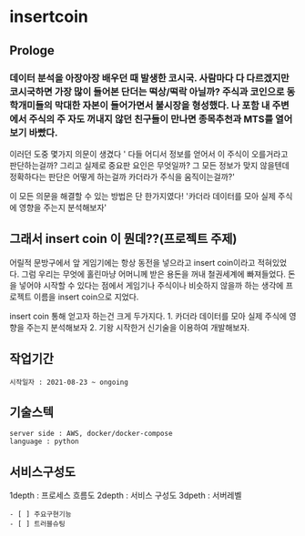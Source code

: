 # insertcoin

## Prologe
### 데이터 분석을 아장아장 배우던 때 발생한 코시국. 사람마다 다 다르겠지만 코시국하면 가장 많이 들어본 단더는 떡상/떡락 아닐까? 주식과 코인으로 동학개미들의 막대한 자본이 들어가면서 불시장을 형성했다. 나 포함 내 주변에서 주식의 주 자도 꺼내지 않던 친구들이 만나면 종목추천과 MTS를 열어보기 바빴다. 
 이러던 도중 몇가지 의문이 생겼다
 ' 다들 어디서 정보를 얻어서 이 주식이 오를거라고 판단하는걸까? 
 그리고 실제로 중요판 요인은 무엇일까?
 그 모든 정보가 맞지 않을텐데 정확하다는 판단은 어떻게 하는걸까
 카더라가 주식을 움직이는걸까?' 
 
 이 모든 의문을 해결할 수 있는 방법은 단 한가지였다!
  '카더라 데이터를 모아 실제 주식에 영향을 주는지 분석해보자'
 
## 그래서 insert coin 이 뭔데??(프로젝트 주제)
 어릴적 문방구에서 앞 게임기에는 항상 동전을 넣으라고 insert coin이라고 적혀있었다. 
 그럼 우리는 무엇에 홀린마냥 어머니께 받은 용돈을 꺼내 철권세계에 빠져들었다. 
 돈을 넣어야 시작할 수 있다는 점에서 게임기나 주식이나 비슷하지 않을까 하는 생각에 프로젝트 이름을 insert coin으로 지었다. 
 
 insert coin 통해 얻고자 하는건 크게 두가지다. 
    1. 카더라  데이터를 모아 실제 주식에 영향을 주는지 분석해보자
    2. 기왕 시작한거 신기술을 이용하여 개발해보자. 

## 작업기간
    시작일자 : 2021-08-23 ~ ongoing 
    
## 기술스텍
    server side : AWS, docker/docker-compose 
    language : python
    
## 서비스구성도 
  1depth  : 프로세스 흐름도
  2depth : 서비스 구성도 
  3dpeth : 서버레벨 
  
	- [ ] 주요구현기능 
	- [ ] 트러블슈팅 
